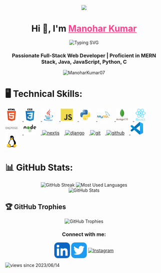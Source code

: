 <p align="center"><img src="https://github.com/7oSkaaa/7oSkaaa/blob/main/Images/about_me.gif?raw=true" width="100px"></p>

<h1 align="center">
  Hi 👋, I'm 
  <a href="https://github.com/ManoharKumar07" target="_blank" rel="noopener noreferrer" style="color: #FE428E;">
    Manohar Kumar
  </a>
</h1>

<p align="center">
  <img src="https://readme-typing-svg.herokuapp.com?color=FE428E&size=30&center=true&vCenter=true&width=500&lines=Full-Stack+Developer;Passionate+about+Coding" alt="Typing SVG" />
</p>

<h3 align="center">Passionate Full-Stack Web Developer | Proficient in MERN Stack, Java, JavaScript, Python, C</h3>

<p align="center"><img src="https://komarev.com/ghpvc/?username=ManoharKumar07&label=Profile%20views&color=0e75b6&style=flat" alt="ManoharKumar07" /></p>

# 🖥️ Technical Skills: 
<p align="left">
  <a href="https://www.w3schools.com/html/" target="_blank" rel="noreferrer">
    <img src="https://raw.githubusercontent.com/devicons/devicon/master/icons/html5/html5-original-wordmark.svg" alt="html5" width="40" height="40" style="margin-right: 15px;"/>
  </a>
  <a href="https://www.w3schools.com/css/" target="_blank" rel="noreferrer">
    <img src="https://raw.githubusercontent.com/devicons/devicon/master/icons/css3/css3-original-wordmark.svg" alt="css3" width="40" height="40" style="margin-right: 15px;"/>
  </a>
  <a href="https://www.java.com" target="_blank" rel="noreferrer">
    <img src="https://raw.githubusercontent.com/devicons/devicon/master/icons/java/java-original.svg" alt="java" width="40" height="40" style="margin-right: 15px;"/>
  </a>
  <a href="https://developer.mozilla.org/en-US/docs/Web/JavaScript" target="_blank" rel="noreferrer">
    <img src="https://raw.githubusercontent.com/devicons/devicon/master/icons/javascript/javascript-original.svg" alt="javascript" width="40" height="40" style="margin-right: 15px;"/>
  </a>
  <a href="https://www.python.org" target="_blank" rel="noreferrer">
    <img src="https://raw.githubusercontent.com/devicons/devicon/master/icons/python/python-original.svg" alt="python" width="40" height="40" style="margin-right: 15px;"/>
  </a>
  <a href="https://www.mysql.com/" target="_blank" rel="noreferrer">
    <img src="https://raw.githubusercontent.com/devicons/devicon/master/icons/mysql/mysql-original-wordmark.svg" alt="mysql" width="40" height="40" style="margin-right: 15px;"/>
  </a>
  <a href="https://www.mongodb.com/" target="_blank" rel="noreferrer">
    <img src="https://raw.githubusercontent.com/devicons/devicon/master/icons/mongodb/mongodb-original-wordmark.svg" alt="mongodb" width="40" height="40" style="margin-right: 15px;"/>
  </a>
  <a href="https://reactjs.org/" target="_blank" rel="noreferrer">
    <img src="https://raw.githubusercontent.com/devicons/devicon/master/icons/react/react-original-wordmark.svg" alt="react" width="40" height="40" style="margin-right: 15px;"/>
  </a>
  <a href="https://expressjs.com/" target="_blank" rel="noreferrer">
    <img src="https://raw.githubusercontent.com/devicons/devicon/master/icons/express/express-original-wordmark.svg" alt="express" width="40" height="40" style="margin-right: 15px;"/>
  </a>
  <a href="https://nodejs.org/" target="_blank" rel="noreferrer">
    <img src="https://raw.githubusercontent.com/devicons/devicon/master/icons/nodejs/nodejs-original-wordmark.svg" alt="nodejs" width="40" height="40" style="margin-right: 15px;"/>
  </a>
  <a href="https://nextjs.org/" target="_blank" rel="noreferrer">
    <img src="https://cdn.worldvectorlogo.com/logos/nextjs-2.svg" alt="nextjs" width="40" height="40" style="margin-right: 15px;"/>
  </a>
  <a href="https://www.djangoproject.com/" target="_blank" rel="noreferrer">
    <img src="https://cdn.worldvectorlogo.com/logos/django.svg" alt="django" width="40" height="40" style="margin-right: 15px;"/>
  </a>
  <a href="https://git-scm.com/" target="_blank" rel="noreferrer">
    <img src="https://www.vectorlogo.zone/logos/git-scm/git-scm-icon.svg" alt="git" width="40" height="40" style="margin-right: 15px;"/>
  </a>
  <a href="https://github.com/" target="_blank" rel="noreferrer">
    <img src="https://www.vectorlogo.zone/logos/github/github-icon.svg" alt="github" width="40" height="40" style="margin-right: 15px;"/>
  </a>
  <a href="https://code.visualstudio.com/" target="_blank" rel="noreferrer">
    <img src="https://raw.githubusercontent.com/devicons/devicon/master/icons/vscode/vscode-original.svg" alt="vscode" width="40" height="40" style="margin-right: 15px;"/>
  </a>
  <a href="https://www.linux.org/" target="_blank" rel="noreferrer">
    <img src="https://raw.githubusercontent.com/devicons/devicon/master/icons/linux/linux-original.svg" alt="linux" width="40" height="40" style="margin-right: 15px;"/>
  </a>
</p>

# 📊 GitHub Stats:

<div align="center">
  <img src="https://github-readme-streak-stats.herokuapp.com/?user=ManoharKumar07&theme=radical&hide_border=false" alt="GitHub Streak" />
<img src="https://github-readme-stats.vercel.app/api/top-langs/?username=ManoharKumar07&theme=radical&border=false&include_all_commits=true&count_private=true&layout=compact" alt="Most Used Languages" height="300" />

</div>
<div align="center">
    <img src="https://github-readme-stats.vercel.app/api?username=ManoharKumar07&theme=radical&border=false&include_all_commits=true&count_private=true" alt="GitHub Stats" />

</div>

## 🏆 GitHub Trophies
<div align="center">
  <img src="https://github-profile-trophy.vercel.app/?username=ManoharKumar07&theme=dark&no-frame=false&no-bg=true&margin-w=4" alt="GitHub Trophies" />
</div>


<h3 align="center">Connect with me:</h3>
<p align="center">
  <a href="https://www.linkedin.com/in/manohar-kumar-07/" target="blank"><img align="center" src="https://github.com/tandpfun/skill-icons/blob/main/icons/LinkedIn.svg" alt="LinkedIn" height="50" width="50" /></a>
  <a href="https://x.com/ManoharKum83488?s=09" target="blank"><img align="center" src="https://github.com/tandpfun/skill-icons/blob/main/icons/Twitter.svg" alt="Twitter" height="50" width="50" /></a>
  <a href="https://www.instagram.com/manohar_kumar07?igshid=MTV2NThtc2Zkc3k4aQ==" target="blank"><img align="center" src="https://www.edigitalagency.com.au/wp-content/uploads/new-Instagram-icon-png-full-colour.png" alt="Instagram" height="50" width="50" /></a>
</p>

![views since 2023/06/14](https://komarev.com/ghpvc/?username=ManoharKumar07&style=flat-square)
